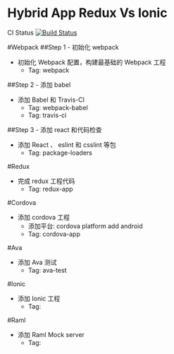 # Hybrid App Redux Vs Ionic

CI Status [![Build Status](https://travis-ci.org/zhangsichu/HybridAppReduxVsIonic.svg?branch=master)](https://travis-ci.org/zhangsichu/HybridAppReduxVsIonic)

#Webpack
##Step 1 - 初始化 webpack
* 初始化 Webpack 配置，构建最基础的 Webpack 工程
  * Tag: webpack

##Step 2 - 添加 babel
* 添加 Babel 和 Travis-CI
  * Tag: webpack-babel
  * Tag: travis-ci

##Step 3 - 添加 react 和代码检查
* 添加 React 、 eslint 和 csslint 等包
  * Tag: package-loaders

#Redux
* 完成 redux 工程代码
  * Tag: redux-app

#Cordova
* 添加 cordova 工程
  * 添加平台: cordova platform add android
  * Tag: cordova-app

#Ava
* 添加 Ava 测试
  * Tag: ava-test

#Ionic
* 添加 Ionic 工程
  * Tag:

#Raml
* 添加 Raml Mock server
  * Tag:
